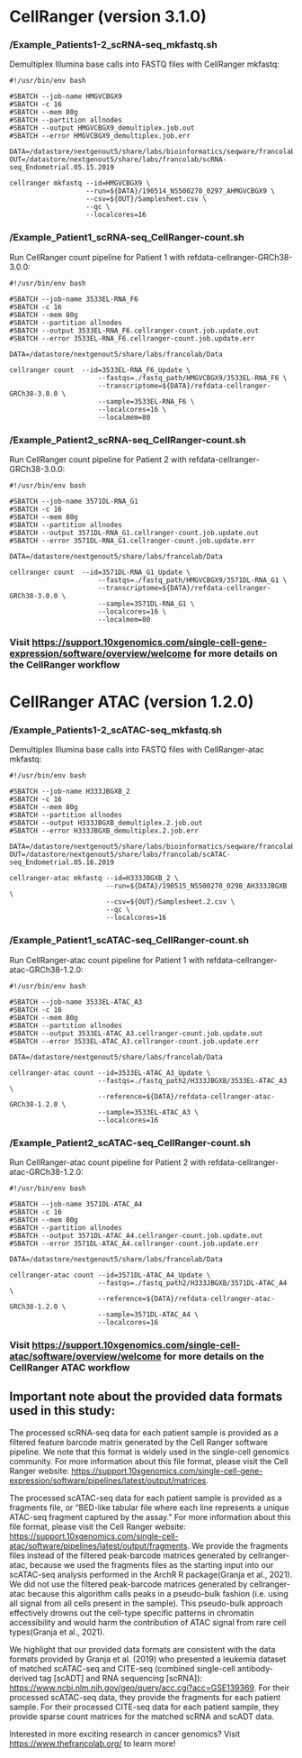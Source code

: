 # CellRanger (version 3.1.0)

### /Example_Patients1-2_scRNA-seq_mkfastq.sh
Demultiplex Illumina base calls into FASTQ files with CellRanger mkfastq:
```
#!/usr/bin/env bash

#SBATCH --job-name HMGVCBGX9
#SBATCH -c 16
#SBATCH --mem 80g
#SBATCH --partition allnodes
#SBATCH --output HMGVCBGX9_demultiplex.job.out
#SBATCH --error HMGVCBGX9_demultiplex.job.err

DATA=/datastore/nextgenout5/share/labs/bioinformatics/seqware/francolab_10x_copy
OUT=/datastore/nextgenout5/share/labs/francolab/scRNA-seq_Endometrial.05.15.2019

cellranger mkfastq --id=HMGVCBGX9 \
                   --run=${DATA}/190514_NS500270_0297_AHMGVCBGX9 \
                   --csv=${OUT}/Samplesheet.csv \
                   --qc \
                   --localcores=16
```

### /Example_Patient1_scRNA-seq_CellRanger-count.sh
Run CellRanger count pipeline for Patient 1 with refdata-cellranger-GRCh38-3.0.0:
```
#!/usr/bin/env bash

#SBATCH --job-name 3533EL-RNA_F6
#SBATCH -c 16
#SBATCH --mem 80g
#SBATCH --partition allnodes
#SBATCH --output 3533EL-RNA_F6.cellranger-count.job.update.out 
#SBATCH --error 3533EL-RNA_F6.cellranger-count.job.update.err 

DATA=/datastore/nextgenout5/share/labs/francolab/Data

cellranger count  --id=3533EL-RNA_F6_Update \
                      --fastqs=./fastq_path/HMGVCBGX9/3533EL-RNA_F6 \
                      --transcriptome=${DATA}/refdata-cellranger-GRCh38-3.0.0 \
                      --sample=3533EL-RNA_F6 \
                      --localcores=16 \
                      --localmem=80
```


### /Example_Patient2_scRNA-seq_CellRanger-count.sh
Run CellRanger count pipeline for Patient 2 with refdata-cellranger-GRCh38-3.0.0:
```
#!/usr/bin/env bash

#SBATCH --job-name 3571DL-RNA_G1
#SBATCH -c 16
#SBATCH --mem 80g
#SBATCH --partition allnodes
#SBATCH --output 3571DL-RNA_G1.cellranger-count.job.update.out 
#SBATCH --error 3571DL-RNA_G1.cellranger-count.job.update.err 

DATA=/datastore/nextgenout5/share/labs/francolab/Data

cellranger count  --id=3571DL-RNA_G1_Update \
                      --fastqs=./fastq_path/HMGVCBGX9/3571DL-RNA_G1 \
                      --transcriptome=${DATA}/refdata-cellranger-GRCh38-3.0.0 \
                      --sample=3571DL-RNA_G1 \
                      --localcores=16 \
                      --localmem=80

```

### Visit https://support.10xgenomics.com/single-cell-gene-expression/software/overview/welcome for more details on the CellRanger workflow

# CellRanger ATAC (version 1.2.0)
### /Example_Patients1-2_scATAC-seq_mkfastq.sh
Demultiplex Illumina base calls into FASTQ files with CellRanger-atac mkfastq:
```
#!/usr/bin/env bash

#SBATCH --job-name H333JBGXB_2
#SBATCH -c 16
#SBATCH --mem 80g
#SBATCH --partition allnodes
#SBATCH --output H333JBGXB_demultiplex.2.job.out
#SBATCH --error H333JBGXB_demultiplex.2.job.err

DATA=/datastore/nextgenout5/share/labs/bioinformatics/seqware/francolab_10x_copy
OUT=/datastore/nextgenout5/share/labs/francolab/scATAC-seq_Endometrial.05.16.2019

cellranger-atac mkfastq --id=H333JBGXB_2 \
                        --run=${DATA}/190515_NS500270_0298_AH333JBGXB \
                        --csv=${OUT}/Samplesheet.2.csv \
                        --qc \
                        --localcores=16
```
### /Example_Patient1_scATAC-seq_CellRanger-count.sh
Run CellRanger-atac count pipeline for Patient 1 with refdata-cellranger-atac-GRCh38-1.2.0:
```
#!/usr/bin/env bash

#SBATCH --job-name 3533EL-ATAC_A3
#SBATCH -c 16
#SBATCH --mem 80g
#SBATCH --partition allnodes
#SBATCH --output 3533EL-ATAC_A3.cellranger-count.job.update.out 
#SBATCH --error 3533EL-ATAC_A3.cellranger-count.job.update.err 

DATA=/datastore/nextgenout5/share/labs/francolab/Data

cellranger-atac count --id=3533EL-ATAC_A3_Update \
                      --fastqs=./fastq_path2/H333JBGXB/3533EL-ATAC_A3 \
                      --reference=${DATA}/refdata-cellranger-atac-GRCh38-1.2.0 \
                      --sample=3533EL-ATAC_A3 \
                      --localcores=16
```
### /Example_Patient2_scATAC-seq_CellRanger-count.sh
Run CellRanger-atac count pipeline for Patient 2 with refdata-cellranger-atac-GRCh38-1.2.0:
```
#!/usr/bin/env bash

#SBATCH --job-name 3571DL-ATAC_A4
#SBATCH -c 16
#SBATCH --mem 80g
#SBATCH --partition allnodes
#SBATCH --output 3571DL-ATAC_A4.cellranger-count.job.update.out 
#SBATCH --error 3571DL-ATAC_A4.cellranger-count.job.update.err 

DATA=/datastore/nextgenout5/share/labs/francolab/Data

cellranger-atac count --id=3571DL-ATAC_A4_Update \
                      --fastqs=./fastq_path2/H333JBGXB/3571DL-ATAC_A4 \
                      --reference=${DATA}/refdata-cellranger-atac-GRCh38-1.2.0 \
                      --sample=3571DL-ATAC_A4 \
                      --localcores=16
```

### Visit https://support.10xgenomics.com/single-cell-atac/software/overview/welcome for more details on the CellRanger ATAC workflow



## Important note about the provided data formats used in this study: 
The processed scRNA-seq data for each patient sample is provided as a filtered feature barcode matrix generated by the Cell Ranger software pipeline. We note that this format is widely used in the single-cell genomics community. For more information about this file format, please visit the Cell Ranger website: https://support.10xgenomics.com/single-cell-gene-expression/software/pipelines/latest/output/matrices.

The processed scATAC-seq data for each patient sample is provided as a fragments file, or “BED-like tabular file where each line represents a unique ATAC-seq fragment captured by the assay.” For more information about this file format, please visit the Cell Ranger website: https://support.10xgenomics.com/single-cell-atac/software/pipelines/latest/output/fragments. We provide the fragments files instead of the filtered peak-barcode matrices generated by cellranger-atac, because we used the fragments files as the starting input into our scATAC-seq analysis performed in the ArchR R package(Granja et al., 2021). We did not use the filtered peak-barcode matrices generated by cellranger-atac because this algorithm calls peaks in a pseudo-bulk fashion (i.e. using all signal from all cells present in the sample). This pseudo-bulk approach effectively drowns out the cell-type specific patterns in chromatin accessibility and would harm the contribution of ATAC signal from rare cell types(Granja et al., 2021).

We highlight that our provided data formats are consistent with the data formats provided by Granja et al. (2019) who presented a leukemia dataset of matched scATAC-seq and CITE-seq (combined single-cell antibody-derived tag [scADT] and RNA sequencing [scRNA]): https://www.ncbi.nlm.nih.gov/geo/query/acc.cgi?acc=GSE139369. For their processed scATAC-seq data, they provide the fragments for each patient sample. For their processed CITE-seq data for each patient sample, they provide sparse count matrices for the matched scRNA and scADT data. 



Interested in more exciting research in cancer genomics? Visit https://www.thefrancolab.org/ to learn more!
